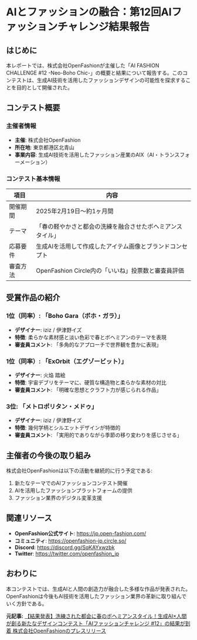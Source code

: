 # AIとファッションの融合：第12回AIファッションチャレンジ結果報告

## はじめに

本レポートでは、株式会社OpenFashionが主催した「AI FASHION CHALLENGE #12 -Neo-Boho Chic-」の概要と結果について報告する。このコンテストは、生成AI技術を活用したファッションデザインの可能性を探求することを目的として開催された。

## コンテスト概要

### 主催者情報
- **主催**: 株式会社OpenFashion
- **所在地**: 東京都港区北青山
- **事業内容**: 生成AI技術を活用したファッション産業のAIX（AI・トランスフォーメーション）

### コンテスト基本情報
| 項目 | 内容 |
|------|------|
| 開催期間 | 2025年2月19日～約1ヶ月間 |
| テーマ | 「春の軽やかさと都会の洗練を融合させたボヘミアンスタイル」 |
| 応募要件 | 生成AIを活用して作成したアイテム画像とブランドコンセプト |
| 審査方法 | OpenFashion Circle内の「いいね」投票数と審査員評価 |

## 受賞作品の紹介

### 1位（同率）: 「Boho Gara（ボホ・ガラ）」
- **デザイナー**: iziz / 伊津野イズ
- **特徴**: 柔らかな素材感と淡い色彩で春とボヘミアンのテーマを表現
- **審査員コメント**: 「多角的なアプローチで世界観を豊かに表現」

### 1位（同率）: 「ExOrbit（エグゾービット）」
- **デザイナー**: 火焔 踏絵
- **特徴**: 宇宙デブリをテーマに、硬質な構造物と柔らかな素材の対比
- **審査員コメント**: 「明確な思想とクラフト力が感じられる作品」

### 3位: 「メトロポリタン・メドゥ」
- **デザイナー**: iziz / 伊津野イズ
- **特徴**: 幾何学柄とシルエットデザインが特徴的
- **審査員コメント**: 「実用的でありながら季節の移り変わりを感じさせる」

## 主催者の今後の取り組み

株式会社OpenFashionは以下の活動を継続的に行う予定である:
1. 新たなテーマでのAIファッションコンテスト開催
2. AIを活用したファッションプラットフォームの提供
3. ファッション業界のデジタル変革支援

## 関連リソース

- **OpenFashion公式サイト**: https://jp.open-fashion.com/
- **コミュニティ**: https://openfashion-jp.circle.so/
- **Discord**: https://discord.gg/SqKAYxwzbk
- **Twitter**: https://twitter.com/openfashion_jp

## おわりに

本コンテストでは、生成AIと人間の創造力が融合した多様な作品が発表された。OpenFashionは今後もAI技術を活用したファッション業界の革新に取り組んでいく方針である。

**元記事:** [【結果発表】洗練された都会に春のボヘミアンスタイル！生成AI×人間が創る新たなデザインコンテスト「AIファッションチャレンジ #12」の結果が到着 株式会社OpenFashionのプレスリリース](https://prtimes.jp/main/html/rd/p/000000164.000012284.html)